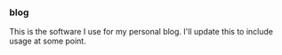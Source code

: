 ### blog

This is the software I use for my personal blog.
I'll update this to include usage at some point.
